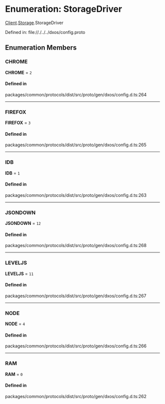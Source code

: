 # Enumeration: StorageDriver

[Client](../modules/dxos_config.defs.Runtime.Client.md).[Storage](../modules/dxos_config.defs.Runtime.Client.Storage.md).StorageDriver

Defined in:
  file://./../../dxos/config.proto

## Enumeration Members

### CHROME

 **CHROME** = ``2``

#### Defined in

packages/common/protocols/dist/src/proto/gen/dxos/config.d.ts:264

___

### FIREFOX

 **FIREFOX** = ``3``

#### Defined in

packages/common/protocols/dist/src/proto/gen/dxos/config.d.ts:265

___

### IDB

 **IDB** = ``1``

#### Defined in

packages/common/protocols/dist/src/proto/gen/dxos/config.d.ts:263

___

### JSONDOWN

 **JSONDOWN** = ``12``

#### Defined in

packages/common/protocols/dist/src/proto/gen/dxos/config.d.ts:268

___

### LEVELJS

 **LEVELJS** = ``11``

#### Defined in

packages/common/protocols/dist/src/proto/gen/dxos/config.d.ts:267

___

### NODE

 **NODE** = ``4``

#### Defined in

packages/common/protocols/dist/src/proto/gen/dxos/config.d.ts:266

___

### RAM

 **RAM** = ``0``

#### Defined in

packages/common/protocols/dist/src/proto/gen/dxos/config.d.ts:262
